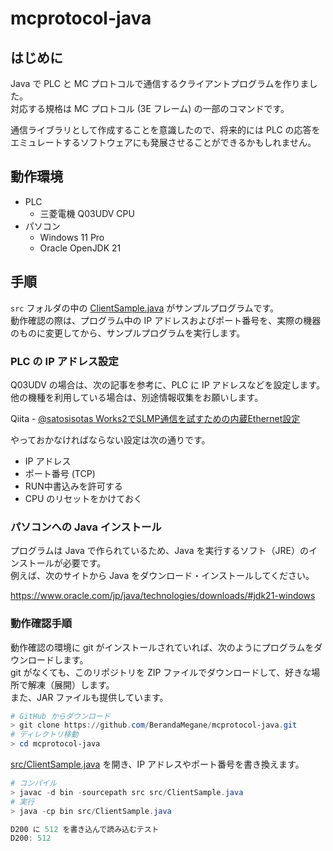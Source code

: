 # mcprotocol-java

## はじめに

Java で PLC と MC プロトコルで通信するクライアントプログラムを作りました。  
対応する規格は MC プロトコル (3E フレーム) の一部のコマンドです。

通信ライブラリとして作成することを意識したので、将来的には PLC の応答をエミュレートするソフトウェアにも発展させることができるかもしれません。

## 動作環境

* PLC
  * 三菱電機 Q03UDV CPU
* パソコン
  * Windows 11 Pro
  * Oracle OpenJDK 21

## 手順

`src` フォルダの中の [ClientSample.java](src/ClientSample.java) がサンプルプログラムです。  
動作確認の際は、プログラム中の IP アドレスおよびポート番号を、実際の機器のものに変更してから、サンプルプログラムを実行します。

### PLC の IP アドレス設定

Q03UDV の場合は、次の記事を参考に、PLC に IP アドレスなどを設定します。他の機種を利用している場合は、別途情報収集をお願いします。

Qiita - [@satosisotas Works2でSLMP通信を試すための内蔵Ethernet設定](https://qiita.com/satosisotas/items/38f64c872d161b612071)

やっておかなければならない設定は次の通りです。
* IP アドレス
* ポート番号 (TCP)
* RUN中書込みを許可する
* CPU のリセットをかけておく

### パソコンへの Java インストール

プログラムは Java で作られているため、Java を実行するソフト（JRE）のインストールが必要です。  
例えば、次のサイトから Java をダウンロード・インストールしてください。

https://www.oracle.com/jp/java/technologies/downloads/#jdk21-windows

### 動作確認手順

動作確認の環境に git がインストールされていれば、次のようにプログラムをダウンロードします。  
git がなくても、このリポジトリを ZIP ファイルでダウンロードして、好きな場所で解凍（展開）します。  
また、JAR ファイルも提供しています。

```powershell
# GitHub からダウンロード
> git clone https://github.com/BerandaMegane/mcprotocol-java.git
# ディレクトリ移動
> cd mcprotocol-java
```

[src/ClientSample.java](src/ClientSample.java) を開き、IP アドレスやポート番号を書き換えます。

```powershell
# コンパイル
> javac -d bin -sourcepath src src/ClientSample.java
# 実行
> java -cp bin src/ClientSample.java

D200 に 512 を書き込んで読み込むテスト
D200: 512
```
